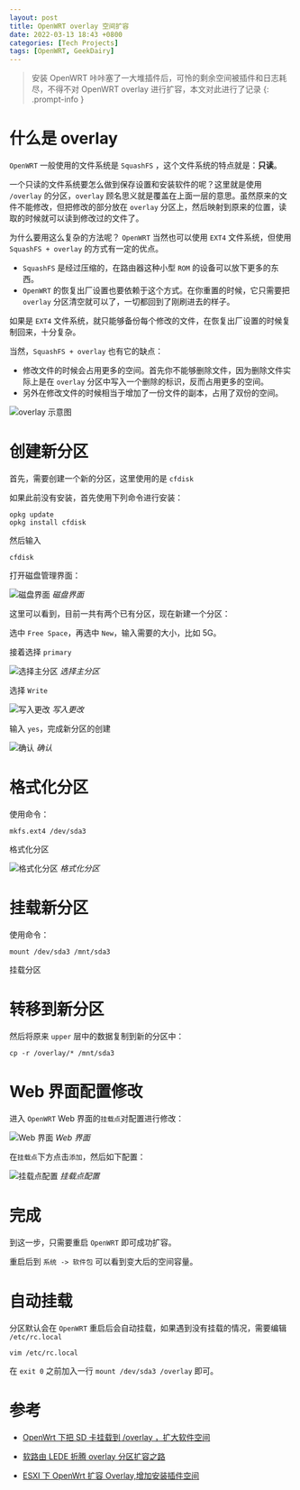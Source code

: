 ```yaml
---
layout: post
title: OpenWRT overlay 空间扩容
date: 2022-03-13 18:43 +0800
categories: [Tech Projects] 
tags: [OpenWRT, GeekDairy]
---
```


>安装 OpenWRT 咔咔塞了一大堆插件后，可怜的剩余空间被插件和日志耗尽，不得不对 OpenWRT overlay 进行扩容，本文对此进行了记录
{: .prompt-info }

# 什么是 overlay

`OpenWRT` 一般使用的文件系统是 `SquashFS` ，这个文件系统的特点就是：**只读**。

一个只读的文件系统要怎么做到保存设置和安装软件的呢？这里就是使用 `/overlay` 的分区，`overlay` 顾名思义就是覆盖在上面一层的意思。虽然原来的文件不能修改，但把修改的部分放在 `overlay` 分区上，然后映射到原来的位置，读取的时候就可以读到修改过的文件了。

为什么要用这么复杂的方法呢？ `OpenWRT` 当然也可以使用 `EXT4` 文件系统，但使用 `SquashFS + overlay` 的方式有一定的优点。

- `SquashFS` 是经过压缩的，在路由器这种小型 `ROM` 的设备可以放下更多的东西。
- `OpenWRT` 的恢复出厂设置也要依赖于这个方式。在你重置的时候，它只需要把 `overlay` 分区清空就可以了，一切都回到了刚刷进去的样子。

如果是 `EXT4` 文件系统，就只能够备份每个修改的文件，在恢复出厂设置的时候复制回来，十分复杂。

当然，`SquashFS + overlay` 也有它的缺点：

- 修改文件的时候会占用更多的空间。首先你不能够删除文件，因为删除文件实际上是在 `overlay` 分区中写入一个删除的标识，反而占用更多的空间。
- 另外在修改文件的时候相当于增加了一份文件的副本，占用了双份的空间。

![overlay 示意图](https://i.ibb.co/r00Tj4m/overlay.webp)


# 创建新分区
首先，需要创建一个新的分区，这里使用的是 `cfdisk`

如果此前没有安装，首先使用下列命令进行安装：

```shell
opkg update
opkg install cfdisk
```
然后输入
```shell
cfdisk
```
打开磁盘管理界面：

![磁盘界面](https://i.ibb.co/Ns9qzhP/cfdisk.webp)
_磁盘界面_

这里可以看到，目前一共有两个已有分区，现在新建一个分区：

选中 `Free Space`，再选中 `New`，输入需要的大小，比如 5G。

接着选择 `primary`

![选择主分区](https://i.ibb.co/3CcQ6QH/primary.webp)
_选择主分区_

选择 `Write`

![写入更改](https://i.ibb.co/8nCTcF9/write.webp)
_写入更改_

输入 `yes`，完成新分区的创建

![确认](https://i.ibb.co/2vLMy0K/yes.webp)
_确认_

# 格式化分区
使用命令：
```shell
mkfs.ext4 /dev/sda3
```
格式化分区

![格式化分区](https://i.ibb.co/z86fCcC/format.webp)
_格式化分区_


# 挂载新分区
使用命令：
```shell
mount /dev/sda3 /mnt/sda3
```
挂载分区


# 转移到新分区
然后将原来 `upper` 层中的数据复制到新的分区中：
```shell
cp -r /overlay/* /mnt/sda3
```


# Web 界面配置修改
进入 `OpenWRT` Web 界面的`挂载点`对配置进行修改：

![Web 界面](https://i.ibb.co/hg4XtKP/openwrt.webp)
_Web 界面_

在`挂载点`下方点击`添加`，然后如下配置：

![挂载点配置](https://i.ibb.co/9hQwK3Z/mountpoint.webp)
_挂载点配置_


# 完成
到这一步，只需要重启 `OpenWRT` 即可成功扩容。

重启后到 `系统 -> 软件包` 可以看到变大后的空间容量。


# 自动挂载
分区默认会在 `OpenWRT` 重启后会自动挂载，如果遇到没有挂载的情况，需要编辑 `/etc/rc.local`
```shell
vim /etc/rc.local
```
在 `exit 0` 之前加入一行 `mount /dev/sda3 /overlay` 即可。


# 参考

- [OpenWrt 下把 SD 卡挂载到 /overlay ，扩大软件空间](https://blog.msm.moe/mount-sd-card-to-overlay-on-openwrt/)

- [软路由 LEDE 折腾 overlay 分区扩容之路](https://www.jianshu.com/p/8179b19cfa6d)

- [ESXI 下 OpenWrt 扩容 Overlay,增加安装插件空间](https://www.vediotalk.com/archives/13889)
